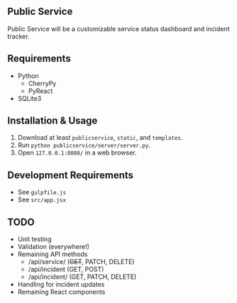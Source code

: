 ## Public Service

Public Service will be a customizable service status dashboard and incident tracker.

## Requirements

* Python
    * CherryPy
    * PyReact
* SQLite3

## Installation & Usage

1. Download at least ```publicservice```, ```static```, and ```templates```.
2. Run ```python publicservice/server/server.py```.
3. Open ```127.0.0.1:8080/``` in a web browser.

## Development Requirements

* See ```gulpfile.js```
* See ```src/app.jsx```

## TODO

* Unit testing
* Validation (everywhere!)
* Remaining API methods
    * /api/service/<service-id> (~~GET~~, PATCH, DELETE)
    * /api/incident (GET, POST)
    * /api/incident/<incident-id> (GET, PATCH, DELETE)
* Handling for incident updates
* Remaining React components